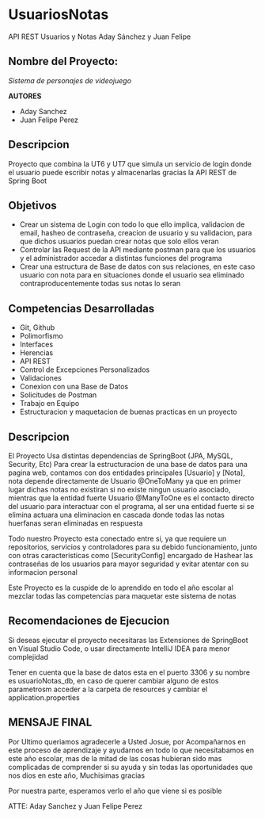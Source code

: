 # UsuariosNotas
API REST Usuarios y Notas Aday Sánchez y Juan Felipe

##  Nombre del Proyecto:

*Sistema de personajes de videojuego*

**AUTORES**
- Aday Sanchez
- Juan Felipe Perez

## Descripcion

Proyecto que combina la UT6 y UT7 que simula un servicio de login donde el usuario 
puede escribir notas y almacenarlas gracias la API REST de Spring Boot

## Objetivos

- Crear un sistema de Login con todo lo que ello implica, validacion de email,
hasheo de contraseña, creacion de usuario y su validacion, para que dichos usuarios
puedan crear notas que solo ellos veran 
- Controlar las Request de la API mediante postman para que los usuarios y el administrador
accedar a distintas funciones del programa
- Crear una estructura de Base de datos con sus relaciones, en este caso usuario con nota
para en situaciones donde el usuario sea eliminado contraproducentemente todas sus notas lo seran

## Competencias Desarrolladas
- Git, Github
- Polimorfismo
- Interfaces
- Herencias
- API REST
- Control de Excepciones Personalizados
- Validaciones
- Conexion con una Base de Datos
- Solicitudes de Postman
- Trabajo en Equipo
- Estructuracion y maquetacion de buenas practicas en un proyecto

## Descripcion
El Proyecto Usa distintas dependencias de SpringBoot (JPA, MySQL, Security, Etc) Para crear
la estructuracion de una base de datos para una pagina web, contamos con dos entidades principales
[Usuario] y [Nota], nota depende directamente de Usuario @OneToMany ya que en primer lugar dichas notas no existiran
si no existe ningun usuario asociado, mientras que la entidad fuerte Usuario @ManyToOne es el contacto directo
del usuario para interactuar con el programa, al ser una entidad fuerte si se elimina actuara una eliminacion en cascada
donde todas las notas huerfanas seran eliminadas en respuesta

Todo nuestro Proyecto esta conectado entre si, ya que requiere un repositorios, servicios y controladores
para su debido funcionamiento, junto con otras caracteristicas como [SecurityConfig] encargado de Hashear las contraseñas
de los usuarios para mayor seguridad y evitar atentar con su informacion personal

Este Proyecto es la cuspide de lo aprendido en todo el año escolar al mezclar todas las competencias
para maquetar este sistema de notas

## Recomendaciones de Ejecucion

Si deseas ejecutar el proyecto necesitaras las Extensiones de SpringBoot en Visual Studio Code, o usar
directamente IntelliJ IDEA para menor complejidad

Tener en cuenta que la base de datos esta en el puerto 3306 y su nombre es usuarioNotas_db, en caso de querer cambiar alguno
de estos parametrosm acceder a la carpeta de resources y cambiar el application.properties

## MENSAJE FINAL

Por Ultimo queriamos agradecerle a Usted Josue, por Acompañarnos en este proceso de aprendizaje y ayudarnos en todo
lo que necesitabamos en este año escolar, mas de la mitad de las cosas hubieran sido mas complicadas de comprender
si su ayuda y sin todas las oportunidades que nos dios en este año, Muchisimas gracias

Por nuestra parte, esperamos verlo el año que viene si es posible

ATTE: Aday Sanchez y Juan Felipe Perez

